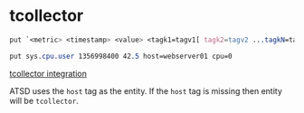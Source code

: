 # tcollector

```css
put `<metric> <timestamp> <value> <tagk1=tagv1[ tagk2=tagv2 ...tagkN=tagvN]>`
```

```css
put sys.cpu.user 1356998400 42.5 host=webserver01 cpu=0
```

[tcollector integration](../../integration/tcollector/README.md)

ATSD uses the `host` tag as the entity. If the `host` tag is missing then entity will be `tcollector`.